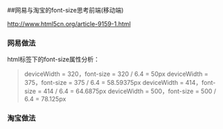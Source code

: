 ##网易与淘宝的font-size思考前端(移动端)

http://www.html5cn.org/article-9159-1.html

### 网易做法

html标签下的font-size属性分析：
> deviceWidth = 320，font-size = 320 / 6.4 = 50px
> deviceWidth = 375，font-size = 375 / 6.4 = 58.59375px
> deviceWidth = 414，font-size = 414 / 6.4 = 64.6875px
> deviceWidth = 500，font-size = 500 / 6.4 = 78.125px


### 淘宝做法
